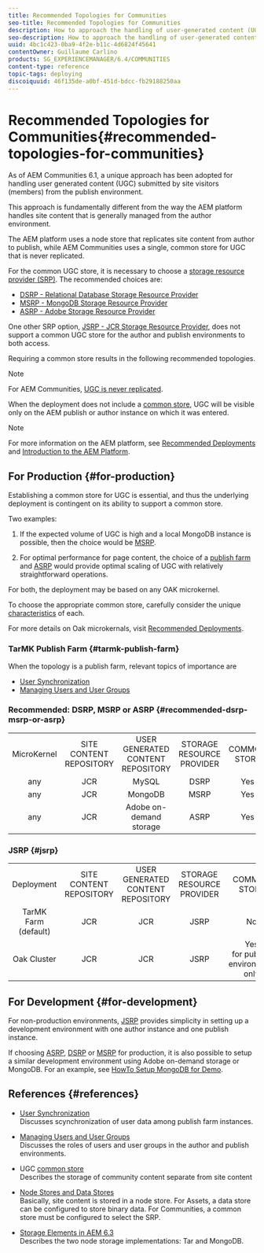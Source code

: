 ```yaml
---
title: Recommended Topologies for Communities
seo-title: Recommended Topologies for Communities
description: How to approach the handling of user-generated content (UGC)
seo-description: How to approach the handling of user-generated content (UGC)
uuid: 4bc1c423-0ba9-4f2e-b11c-4d6824f45641
contentOwner: Guillaume Carlino
products: SG_EXPERIENCEMANAGER/6.4/COMMUNITIES
content-type: reference
topic-tags: deploying
discoiquuid: 46f135de-a0bf-451d-bdcc-fb29188250aa
---
```


# Recommended Topologies for Communities{#recommended-topologies-for-communities}

As of AEM Communities 6.1, a unique approach has been adopted for handling user generated content (UGC) submitted by site visitors (members) from the publish environment.

This approach is fundamentally different from the way the AEM platform handles site content that is generally managed from the author environment.

The AEM platform uses a node store that replicates site content from author to publish, while AEM Communities uses a single, common store for UGC that is never replicated.

For the common UGC store, it is necessary to choose a [storage resource provider (SRP)](/help/communities/using/working-with-srp.md). The recommended choices are:

* [DSRP - Relational Database Storage Resource Provider](/help/communities/using/dsrp.md)
* [MSRP - MongoDB Storage Resource Provider](/help/communities/using/msrp.md)
* [ASRP - Adobe Storage Resource Provider](/help/communities/using/asrp.md)

One other SRP option, [JSRP - JCR Storage Resource Provider](/help/communities/using/jsrp.md), does not support a common UGC store for the author and publish environments to both access.

Requiring a common store results in the following recommended topologies.

>[!NOTE]
>
>For AEM Communities, [UGC is never replicated](/help/communities/using/working-with-srp.md#ugc-never-replicated). 
>
>When the deployment does not include a [common store](/help/communities/using/working-with-srp.md), UGC will be visible only on the AEM publish or author instance on which it was entered.

>[!NOTE]
>
>For more information on the AEM platform, see [Recommended Deployments](/help/sites/deploying/using/recommended-deploys.md) and [Introduction to the AEM Platform](/help/sites/deploying/using/data-store-config.md).

## For Production {#for-production}

Establishing a common store for UGC is essential, and thus the underlying deployment is contingent on its ability to support a common store.

Two examples:

1) If the expected volume of UGC is high and a local MongoDB instance is possible, then the choice would be [MSRP](/help/communities/using/msrp.md).

2) For optimal performance for page content, the choice of a [publish farm](/help/sites/deploying/using/recommended-deploys.md#tarmk-farm) and [ASRP](/help/communities/using/asrp.md) would provide optimal scaling of UGC with relatively straightforward operations.

For both, the deployment may be based on any OAK microkernel.

To choose the appropriate common store, carefully consider the unique [characteristics](/help/communities/using/working-with-srp.md#srpoptionscharacteristics) of each.

For more details on Oak microkernals, visit [Recommended Deployments](/help/sites/deploying/using/recommended-deploys.md).

### TarMK Publish Farm {#tarmk-publish-farm}

When the topology is a publish farm, relevant topics of importance are

* [User Synchronization](/help/communities/using/sync.md)
* [Managing Users and User Groups](/help/communities/using/users.md)

### Recommended: DSRP, MSRP or ASRP {#recommended-dsrp-msrp-or-asrp}

<table> 
 <tbody>
  <tr>
   <td style="text-align: center;">MicroKernel</td> 
   <td style="text-align: center;">SITE CONTENT<br /> REPOSITORY</td> 
   <td style="text-align: center;">USER GENERATED CONTENT<br /> REPOSITORY</td> 
   <td style="text-align: center;">STORAGE RESOURCE PROVIDER</td> 
   <td style="text-align: center;">COMMON STORE </td> 
  </tr>
  <tr>
   <td style="text-align: center;">any</td> 
   <td style="text-align: center;">JCR</td> 
   <td style="text-align: center;">MySQL</td> 
   <td style="text-align: center;">DSRP</td> 
   <td style="text-align: center;">Yes</td> 
  </tr>
  <tr>
   <td style="text-align: center;">any</td> 
   <td style="text-align: center;">JCR</td> 
   <td style="text-align: center;">MongoDB</td> 
   <td style="text-align: center;">MSRP</td> 
   <td style="text-align: center;">Yes</td> 
  </tr>
  <tr>
   <td style="text-align: center;">any</td> 
   <td style="text-align: center;">JCR</td> 
   <td style="text-align: center;">Adobe on-demand<br /> storage</td> 
   <td style="text-align: center;">ASRP</td> 
   <td style="text-align: center;">Yes</td> 
  </tr>
 </tbody>
</table>

### JSRP {#jsrp}

<table> 
 <tbody>
  <tr>
   <td style="text-align: center;">Deployment</td> 
   <td style="text-align: center;">SITE CONTENT<br /> REPOSITORY</td> 
   <td style="text-align: center;">USER GENERATED CONTENT<br /> REPOSITORY</td> 
   <td style="text-align: center;">STORAGE RESOURCE PROVIDER</td> 
   <td style="text-align: center;">COMMON STORE </td> 
  </tr>
  <tr>
   <td style="text-align: center;">TarMK Farm (default)</td> 
   <td style="text-align: center;">JCR</td> 
   <td style="text-align: center;">JCR</td> 
   <td style="text-align: center;">JSRP</td> 
   <td style="text-align: center;">No<br /> </td> 
  </tr>
  <tr>
   <td style="text-align: center;">Oak Cluster</td> 
   <td style="text-align: center;">JCR</td> 
   <td style="text-align: center;">JCR</td> 
   <td style="text-align: center;">JSRP</td> 
   <td style="text-align: center;">Yes<br /> for publish environment only</td> 
  </tr>
 </tbody>
</table>

## For Development {#for-development}

For non-production environments, [JSRP](/help/communities/using/jsrp.md) provides simplicity in setting up a development environment with one author instance and one publish instance.

If choosing [ASRP](/help/communities/using/asrp.md), [DSRP](/help/communities/using/dsrp.md) or [MSRP](/help/communities/using/msrp.md) for production, it is also possible to setup a similar development environment using Adobe on-demand storage or MongoDB. For an example, see [HowTo Setup MongoDB for Demo](/help/communities/using/demo-mongo.md).

## References {#references}

* [User Synchronization](/help/communities/using/sync.md)  
  Discusses scynchronization of user data among publish farm instances.

* [Managing Users and User Groups](/help/communities/using/users.md)  
  Discusses the roles of users and user groups in the author and publish environments.

* UGC [common store](/help/communities/using/working-with-srp.md)  
  Describes the storage of community content separate from site content

* [Node Stores and Data Stores](/help/sites/deploying/using/data-store-config.md)  
  Basically, site content is stored in a node store. For Assets, a data store can be configured to store binary data. For Communities, a common store must be configured to select the SRP.

* [Storage Elements in AEM 6.3](/help/sites/deploying/using/storage-elements-in-aem-6.md)  
  Describes the two node storage implementations: Tar and MongoDB.

